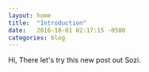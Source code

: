 ```yaml
---
layout: home
title:  "Introduction"
date:   2016-10-01 02:17:15 -0500
categories: blog
---
```



Hi, There let's try this new post out Sozi.

